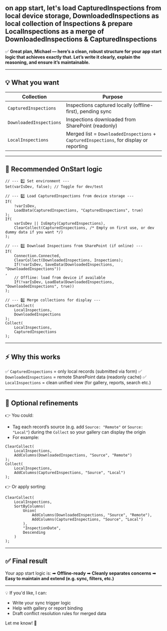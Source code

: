 on app start, let's load CapturedInspections from local device storage, DownloadedInspections as local collection of Inspections & prepare LocalInspections as a merge of DownloadedInspections & CapturedInspections 
---
✅ **Great plan, Michael — here’s a clean, robust structure for your app start logic that achieves exactly that. Let’s write it clearly, explain the reasoning, and ensure it’s maintainable.**

---

## 💡 **What you want**

| Collection              | Purpose                                                                                 |
| ----------------------- | --------------------------------------------------------------------------------------- |
| `CapturedInspections`   | Inspections captured locally (offline-first), pending sync                              |
| `DownloadedInspections` | Inspections downloaded from SharePoint (readonly)                                       |
| `LocalInspections`      | Merged list = `DownloadedInspections` + `CapturedInspections`, for display or reporting |

---

## 🚀 **Recommended OnStart logic**

```powerapps
// --- 1️⃣ Set environment ---
Set(varIsDev, false); // Toggle for dev/test

// --- 2️⃣ Load CapturedInspections from device storage ---
If(
    !varIsDev,
    LoadData(CapturedInspections, "CapturedInspections", true)
);
If(
    varIsDev || IsEmpty(CapturedInspections),
    ClearCollect(CapturedInspections, /* Empty on first use, or dev dummy data if you want */)
);

// --- 3️⃣ Download Inspections from SharePoint (if online) ---
If(
    Connection.Connected,
    ClearCollect(DownloadedInspections, Inspections);
    If(!varIsDev, SaveData(DownloadedInspections, "DownloadedInspections"))
,
    // Offline: load from device if available
    If(!varIsDev, LoadData(DownloadedInspections, "DownloadedInspections", true))
);

// --- 4️⃣ Merge collections for display ---
ClearCollect(
    LocalInspections,
    DownloadedInspections
);
Collect(
    LocalInspections,
    CapturedInspections
);
```

---

## ⚡ **Why this works**

✅ `CapturedInspections` = only local records (submitted via form)
✅ `DownloadedInspections` = remote SharePoint data (readonly cache)
✅ `LocalInspections` = clean unified view (for gallery, reports, search etc.)

---

## 🌟 **Optional refinements**

👉 You could:

* Tag each record’s source (e.g. add `Source: "Remote"` or `Source: "Local"`) during the `Collect` so your gallery can display the origin
* For example:

```powerapps
ClearCollect(
    LocalInspections,
    AddColumns(DownloadedInspections, "Source", "Remote")
);
Collect(
    LocalInspections,
    AddColumns(CapturedInspections, "Source", "Local")
);
```

👉 Or apply sorting:

```powerapps
ClearCollect(
    LocalInspections,
    SortByColumns(
        Union(
            AddColumns(DownloadedInspections, "Source", "Remote"),
            AddColumns(CapturedInspections, "Source", "Local")
        ),
        "InspectionDate",
        Descending
    )
);
```

---

## ✅ **Final result**

Your app start logic is:
➡ **Offline-ready**
➡ **Cleanly separates concerns**
➡ **Easy to maintain and extend (e.g. sync, filters, etc.)**

---

💡 If you'd like, I can:

* Write your sync trigger logic
* Help with gallery or report binding
* Draft conflict resolution rules for merged data

Let me know! 🚀
